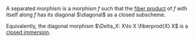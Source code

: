 A separated morphism is a morphism $f$ such that the [fiber product](fiber%20product) of $f$ with itself along $f$ has its diagonal $\diagonal$ as a closed subscheme.

Equivalently, the diagonal morphism $\Delta_X: X\to X \fiberprod{X} X$ is a [closed immersion](closed%20immersion).